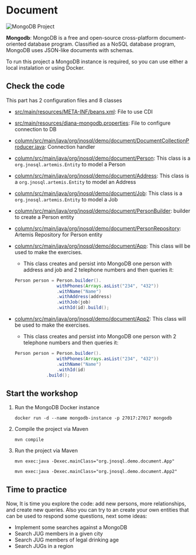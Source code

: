 # Document

![MongoDB Project](http://www.jnosql.org/img/logos/mongodb.png)


**Mongodb**: MongoDB is a free and open-source cross-platform document-oriented database program. Classified as a NoSQL database program, MongoDB uses JSON-like documents with schemas.


To run this project a MongoDB instance is required, so you can use either a local instalation or using Docker.



## Check the code

This part has 2 configuration files and 8 classes


* [src/main/resources/META-INF/beans.xml](src/main/resources/META-INF/beans.xml): File to use CDI

* [src/main/resources/diana-mongodb.properties](src/main/resources/diana-mongodb.properties): File to configure connection to DB

* [column/src/main/java/org/jnosql/demo/document/DocumentCollectionProducer.java](src/main/java/org/jnosql/demo/document/DocumentCollectionProducer.java): Connection handler

* [column/src/main/java/org/jnosql/demo/document/Person](src/main/java/org/jnosql/demo/document/Person.java): This class is a `org.jnosql.artemis.Entity` to model a Person

* [column/src/main/java/org/jnosql/demo/document/Address](src/main/java/org/jnosql/demo/document/Address.java): This class is a `org.jnosql.artemis.Entity` to model an Address

* [column/src/main/java/org/jnosql/demo/document/Job](src/main/java/org/jnosql/demo/document/Job.java): This class is a `org.jnosql.artemis.Entity` to model a Job

* [column/src/main/java/org/jnosql/demo/document/PersonBuilder](src/main/java/org/jnosql/demo/document/PersonBuilder.java): builder to create a Person entity

* [column/src/main/java/org/jnosql/demo/document/PersonRepository](src/main/java/org/jnosql/demo/document/PersonRepository.java): Artemis Repository for Person entity

* [column/src/main/java/org/jnosql/demo/document/App](src/main/java/org/jnosql/demo/document/App.java): This class will be used to make the exercises.

	* This class creates and persist into MongoDB one person with address and job and 2 telephone numbers and then queries it:
	```java
    Person person = Person.builder().
                    withPhones(Arrays.asList("234", "432"))
                    .withName("Name")
                    .withAddress(address)
                    .withJob(job)
                    .withId(id).build();
    ```
                  
* [column/src/main/java/org/jnosql/demo/document/App2](src/main/java/org/jnosql/demo/document/App2.java): This class will be used to make the exercises.
	
	* This class creates and persist into MongoDB one person with 2 telephone numbers and then queries it:
	```java
    Person person = Person.builder().
                    withPhones(Arrays.asList("234", "432"))
                    .withName("Name")
                    .withId(id)
                .build(); 
    ```
	  
## Start the workshop

1. Run the MongoDB Docker instance

	```
	docker run -d --name mongodb-instance -p 27017:27017 mongodb
	```
  
2. Compile the project via Maven 
	```
	mvn compile
	```
3. Run the project via Maven 
	```
	mvn exec:java -Dexec.mainClass="org.jnosql.demo.document.App"
	
	mvn exec:java -Dexec.mainClass="org.jnosql.demo.document.App2"
	```
	
## Time to practice

Now, It is time you explore the code: add new persons, more relationships, and create new queries. 
Also you can try to an create your own entities that can be used to respond some questions, next some ideas: 

* Implement some searches against a MongoDB
* Search JUG members in a given city
* Search JUG members of legal drinking age
* Search JUGs in a region
